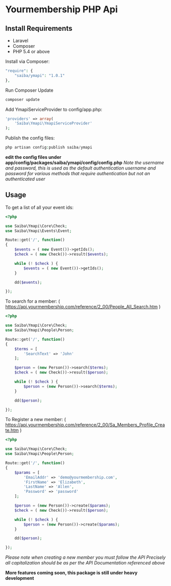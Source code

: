 # Yourmembership PHP Api

## Install Requirements

* Laravel
* Composer
* PHP 5.4 or above


Install via Composer:
```php
"require": {
    "saiba/ymapi": "1.0.1"
},
```
Run Composer Update
```php
composer update
```

Add YmapiServiceProvider to config/app.php:
```php
'providers' => array(
    'Saiba\Ymapi\YmapiServiceProvider'
);
```

Publish the config files:
```php
php artisan config:publish saiba/ymapi
```

**edit the config files under app/config/packages/saiba/ymapi/config/config.php**
*Note the username and password, this is used as the default authentication username and password for various methods that require authentication but not an authenticated user*

## Usage


To get a list of all your event ids:
```php
<?php

use Saiba\Ymapi\Core\Check;
use Saiba\Ymapi\Events\Event;

Route::get('/', function()
{
	$events = ( new Event())->getIds();
    $check = ( new Check())->result($events);

    while (! $check ) {
        $events = ( new Event())->getIds();
    }

    dd($events);

});
```

To search for a member: ( https://api.yourmembership.com/reference/2_00/People_All_Search.htm )

```php
<?php

use Saiba\Ymapi\Core\Check;
use Saiba\Ymapi\People\Person;

Route::get('/', function()
{
    $terms = [
        'SearchText' => 'John'
    ];

    $person = (new Person())->search($terms);
    $check = ( new Check())->result($person);

    while (! $check ) {
        $person = (new Person())->search($terms);
    }

    dd($person);

});
```

To Register a new member: ( https://api.yourmembership.com/reference/2_00/Sa_Members_Profile_Create.htm )

```php
<?php

use Saiba\Ymapi\Core\Check;
use Saiba\Ymapi\People\Person;

Route::get('/', function()
{
    $params = [
        'EmailAddr' => 'demo@yourmembership.com',
        'FirstName' => 'Elizabeth',
        'LastName' => 'Allen',
        'Password' => 'password'
    ];

    $person = (new Person())->create($params);
    $check = ( new Check())->result($person);

    while (! $check ) {
        $person = (new Person())->create($params);
    }

    dd($person);

});
```
*Please note when creating a new member you must follow the API Precisely all capitalization should be as per the API Documentation referenced above*

**More features coming soon, this package is still under heavy development**